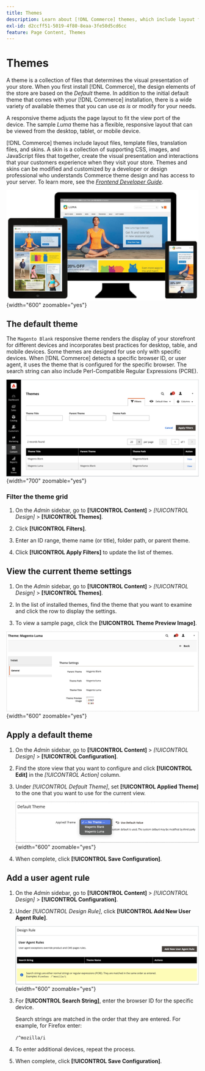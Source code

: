 ```yaml
---
title: Themes
description: Learn about [!DNL Commerce] themes, which include layout files, template files, translation files, and skins that define the look and feel of your store.
exl-id: d2ccff51-5019-4f80-8eaa-3fe50d5cd6cc
feature: Page Content, Themes
---
```

# Themes

A theme is a collection of files that determines the visual presentation of your store. When you first install [!DNL Commerce], the design elements of the store are based on the _Default_ theme. In addition to the initial default theme that comes with your [!DNL Commerce] installation, there is a wide variety of available themes that you can use _as is_ or modify for your needs.

A responsive theme adjusts the page layout to fit the view port of the device. The sample _Luma_ theme has a flexible, responsive layout that can be viewed from the desktop, tablet, or mobile device.

[!DNL Commerce] themes include layout files, template files, translation files, and skins. A skin is a collection of supporting CSS, images, and JavaScript files that together, create the visual presentation and interactions that your customers experience when they visit your store. Themes and skins can be modified and customized by a developer or design professional who understands Commerce theme design and has access to your server. To learn more, see the [_Frontend Developer Guide_](https://developer.adobe.com/commerce/frontend-core/guide/themes/).

![Luma theme](./assets/design-responsive.png){width="600" zoomable="yes"}

## The default theme

The `Magento Blank` responsive theme renders the display of your storefront for different devices and incorporates best practices for desktop, table, and mobile devices. Some themes are designed for use only with specific devices. When [!DNL Commerce] detects a specific browser ID, or user agent, it uses the theme that is configured for the specific browser. The search string can also include Perl-Compatible Regular Expressions (PCRE).

![Themes](./assets/themes.png){width="700" zoomable="yes"}

### Filter the theme grid

1. On the _Admin_ sidebar, go to **[!UICONTROL Content]** > _[!UICONTROL Design]_ > **[!UICONTROL Themes]**.

1. Click **[!UICONTROL Filters]**.

1. Enter an ID range, theme name (or title), folder path, or parent theme.

1. Click **[!UICONTROL Apply Filters]** to update the list of themes.

## View the current theme settings

1. On the _Admin_ sidebar, go to **[!UICONTROL Content]** > _[!UICONTROL Design]_ >  **[!UICONTROL Themes]**.

1. In the list of installed themes, find the theme that you want to examine and click the row to display the settings.

1. To view a sample page, click the **[!UICONTROL Theme Preview Image]**.

![Preview theme](./assets/theme-settings.png){width="600" zoomable="yes"}

## Apply a default theme

1. On the _Admin_ sidebar, go to **[!UICONTROL Content]** > _[!UICONTROL Design]_ >  **[!UICONTROL Configuration]**.

1. Find the store view that you want to configure and click **[!UICONTROL Edit]** in the _[!UICONTROL Action]_ column.

1. Under _[!UICONTROL Default Theme]_, set **[!UICONTROL Applied Theme]** to the one that you want to use for the current view.

   ![Applied Theme](./assets/theme-default-apply.png){width="600" zoomable="yes"}

1. When complete, click **[!UICONTROL Save Configuration]**.

## Add a user agent rule

1. On the _Admin_ sidebar, go to **[!UICONTROL Content]** > _[!UICONTROL Design]_ >  **[!UICONTROL Configuration]**.

1. Under _[!UICONTROL Design Rule]_, click **[!UICONTROL Add New User Agent Rule]**.

   ![Design Rule](./assets/theme-design-rule.png){width="600" zoomable="yes"}

1. For **[!UICONTROL Search String]**, enter the browser ID for the specific device.

   Search strings are matched in the order that they are entered. For example, for Firefox enter:

    `/^mozilla/i`

1. To enter additional devices, repeat the process.

1. When complete, click **[!UICONTROL Save Configuration]**.
